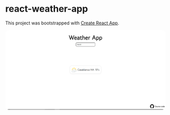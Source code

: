 # react-weather-app

This project was bootstrapped with [Create React App](https://github.com/facebook/create-react-app).

<a href="https://react-weather-app-demo.vercel.app/" target="_blank">
<img style="border-radius:10px" src="./src/assets/preview.png" ></a>

